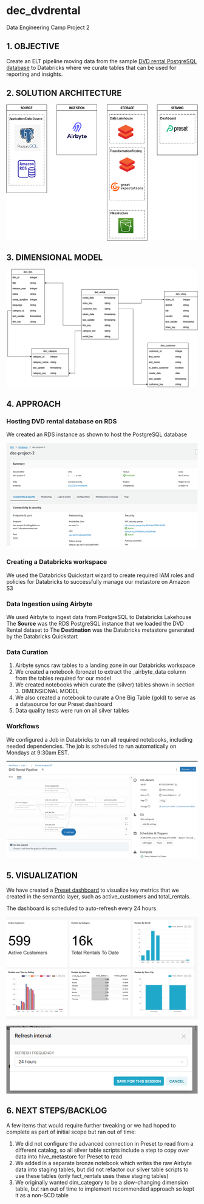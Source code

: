 # dec_dvdrental
Data Engineering Camp Project 2

## 1. OBJECTIVE
Create an ELT pipeline moving data from the sample <a href="https://www.postgresqltutorial.com/postgresql-getting-started/postgresql-sample-database">DVD rental PostgreSQL database</a> to Databricks where we curate tables that can be used for reporting and insights.

## 2. SOLUTION ARCHITECTURE
![plot](./dec_project2_solution_architecture.drawio.png)

## 3. DIMENSIONAL MODEL
![plot](./dec_project2_erd_final.png)

## 4. APPROACH
### Hosting DVD rental database on RDS
We created an RDS instance as shown to host the PostgreSQL database

![plot](./dec_project2_rds.png)

### Creating a Databricks workspace
We used the Databricks Quickstart wizard to create required IAM roles and policies for Databricks to successfully manage our metastore on Amazon S3

### Data Ingestion using Airbyte
We used Airbyte to ingest data from PostgreSQL to Databricks Lakehouse
The **Source** was the RDS PostgreSQL instance that we loaded the DVD Rental dataset to
The **Destination** was the Databricks metastore generated by the Databricks Quickstart

### Data Curation
1. Airbyte syncs raw tables to a landing zone in our Databricks workspace
2. We created a notebook (bronze) to extract the _airbyte_data column from the tables required for our model
3. We created notebooks which curate the (silver) tables shown in section 3. DIMENSIONAL MODEL
4. We also created a notebook to curate a One Big Table (gold) to serve as a datasource for our Preset dashboard
5. Data quality tests were run on all silver tables

### Workflows
We configured a Job in Databricks to run all required notebooks, including needed dependencies. 
The job is scheduled to run automatically on Mondays at 9:30am EST.

![plot](./dec_project2_workflow.png)

## 5. VISUALIZATION
We have created a <a href="https://efe6400f.us2a.app.preset.io/superset/dashboard/9/?native_filters_key=o98dQ_AqNUVy7Zn6i-ZBS1lqSgPF7V8kZBJ0Umb5bpjrHXT82eRA_ww8DPkj0MMW">Preset dashboard</a> to visualize key metrics that we created in the semantic layer, such as active_customers and total_rentals.

The dashboard is scheduled to auto-refresh every 24 hours.

![plot](./dec_project2_preset.jpg)

![plot](./dec_project2_preset_refresh.png)


## 6. NEXT STEPS/BACKLOG
A few items that would require further tweaking or we had hoped to complete as part of initial scope but ran out of time:
1. We did not configure the advanced connection in Preset to read from a different catalog, so all silver table scripts include a step to copy over data into hive_metastore for Preset to read
2. We added in a separate bronze notebook which writes the raw Airbyte data into staging tables, but did not refactor our silver table scripts to use these tables (only fact_rentals uses these staging tables)
3. We originally wanted dim_category to be a slow-changing dimension table, but ran out of time to implement recommended approach so kept it as a non-SCD table
